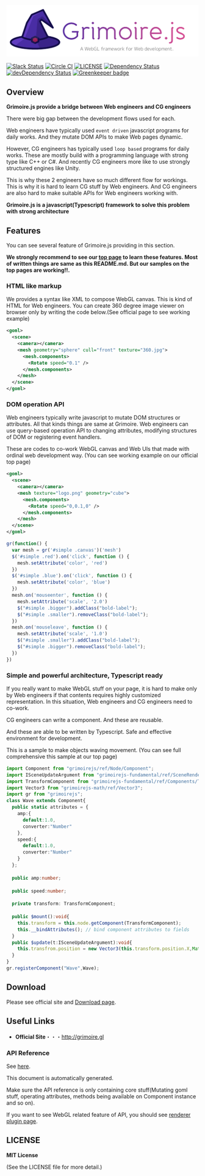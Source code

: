 ![Grimoire.js](./.github/logo.png)

[![Slack Status](https://grimoire-slackin.herokuapp.com/badge.svg)](https://grimoire-slackin.herokuapp.com/)
[![Circle CI](https://circleci.com/gh/GrimoireGL/GrimoireJS.svg?style=svg)](https://circleci.com/gh/GrimoireGL/GrimoireJS)
[![LICENSE](https://img.shields.io/badge/license-MIT-blue.svg)](https://github.com/jThreeJS/jThree/blob/develop/LICENSE)
[![Dependency Status](https://david-dm.org/GrimoireGL/GrimoireJS.svg)](https://david-dm.org/GrimoireGL/GrimoireJS)
[![devDependency Status](https://david-dm.org/GrimoireGL/GrimoireJS/dev-status.svg)](https://david-dm.org/GrimoireGL/GrimoireJS#info=devDependencies)
[![Greenkeeper badge](https://badges.greenkeeper.io/GrimoireGL/GrimoireJS.svg)](https://greenkeeper.io/)

## Overview

**Grimoire.js provide a bridge between Web engineers and CG engineers**

There were big gap between the development flows used for each.

Web engineers have typically used `event driven` javascript programs for daily works. And they mutate DOM APIs to make Web pages dynamic.

However, CG engineers has typically used `loop based` programs for daily works. These are mostly build with a programming language with strong type like C++ or C#.  And recently CG engineers more like to use strongly structured engines like Unity.

This is why these 2 engineers have so much different flow for workings. This is why it is hard to learn CG stuff by Web engineers. And CG engineers are also hard to make suitable APIs for Web engineers working with.

**Grimoire.js is a javascript(Typescript) framework to solve this problem with strong architecture**

## Features

You can see several feature of Grimoire.js providing in this section.  

**We strongly recommend to see our [top page](http://grimoire.gl) to learn these features. Most of written things are same as this README.md. But our samples on the top pages are working!!.**

### HTML like markup

We provides a syntax like XML to compose WebGL canvas. This is kind of HTML for Web engineers.
You can create 360 degree image viewer on browser only by writing the code below.(See official page to see working example)

```xml
<goml>
  <scene>
    <camera></camera>
    <mesh geometry="sphere" cull="front" texture="360.jpg">
      <mesh.components>
        <Rotate speed="0.1" />
      </mesh.components>
    </mesh>
  </scene>
</goml>
```

### DOM operation API

Web engineers typically write javascript to mutate DOM structures or attributes. All that kinds things are same at Grimoire. Web engineers can use query-based operation API to changing attributes, modifying structures of DOM or registering event handlers.

These are codes to co-work WebGL canvas and Web UIs that made with ordinal web development way. (You can see working example on our official top page)

```xml
<goml>
  <scene>
    <camera></camera>
    <mesh texture="logo.png" geometry="cube">
      <mesh.components>
        <Rotate speed="0,0.1,0" />
      </mesh.components>
    </mesh>
  </scene>
</goml>
```

```js
gr(function() {
  var mesh = gr('#simple .canvas')('mesh')
  $('#simple .red').on('click', function () {
    mesh.setAttribute('color', 'red')
  })
  $('#simple .blue').on('click', function () {
    mesh.setAttribute('color', 'blue')
  })
  mesh.on('mouseenter', function () {
    mesh.setAttribute('scale', '2.0')
    $("#simple .bigger").addClass("bold-label");
    $("#simple .smaller").removeClass("bold-label");
  })
  mesh.on('mouseleave', function () {
    mesh.setAttribute('scale', '1.0')
    $("#simple .smaller").addClass("bold-label");
    $("#simple .bigger").removeClass("bold-label");
  })
})
```

### Simple and powerful architecture, Typescript ready

If you really want to make WebGL stuff on your page, it is hard to make only by Web engineers if that contents requires highly customized representation. In this situation, Web engineers and CG engineers need to co-work.

CG engineers can write a component. And these are reusable.

And these are able to be written by Typescript. Safe and effective environment for development.

This is a sample to make objects waving movement. (You can see full comprehensive this sample at our top page)

```ts
import Component from "grimoirejs/ref/Node/Component";
import ISceneUpdateArgument from "grimoirejs-fundamental/ref/SceneRenderer/ISceneUpdateArgument";
import TransformComponent from "grimoirejs-fundamental/ref/Components/TransformComponent";
import Vector3 from "grimoirejs-math/ref/Vector3";
import gr from "grimoirejs";
class Wave extends Component{
  public static attributes = {
    amp:{
      default:1.0,
      converter:"Number"
    },
    speed:{
      default:1.0,
      converter:"Number"
    }
  };

  public amp:number;

  public speed:number;

  private transform: TransformComponent;

  public $mount():void{
    this.transform = this.node.getComponent(TransformComponent);
    this.__bindAttributes(); // bind component attributes to fields
  }
  public $update(t:ISceneUpdateArgument):void{
    this.transfrom.position = new Vector3(this.transform.position.X,Math.sin(this.speed * t.timer.timeInSecound) * this.amp,this.transform.position.Z);
  }
}
gr.registerComponent("Wave",Wave);
```

## Download

Please see official site and [Download page](https://grimoire.gl/guide/1_essentials/01_installation.html).

## Useful Links

* **Official Site**・・・http://grimoire.gl

### API Reference

See [here](https://api.grimoire.gl/core).

This document is automatically generated. 

<!--DOCUMENT STAMP-->

Make sure the API reference is only containing core stuff(Mutating goml stuff, operating attributes, methods being available on Component instance and so on).

If you want to see WebGL related feature of API, you should see [renderer plugin page](https://api.grimoire.gl/grimoirejs-fundamental).

## LICENSE

**MIT License**

(See the LICENSE file for more detail.)

